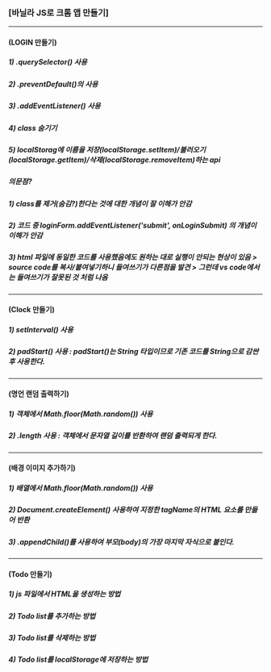 ### [바닐라 JS로 크롬 앱 만들기]
---
#### (LOGIN 만들기)
##### 1) .querySelector() 사용
##### 2) .preventDefault()의 사용
##### 3) .addEventListener() 사용
##### 4) class 숨기기
##### 5) localStorag에 이름을 저장(localStorage.setItem)/불러오기(localStorage.getItem)/삭제(localStorage.removeItem)하는 api
  
##### 의문점?
##### 1) class를 제거(숨김?)한다는 것에 대한 개념이 잘 이해가 안감
##### 2) 코드 중 loginForm.addEventListener('submit', onLoginSubmit) 의 개념이 이해가 안감
##### 3) html 파일에 동일한 코드를 사용했음에도 원하는 대로 실행이 안되는 현상이 있음 > source code를 복사/붙여넣기하니 들여쓰기가 다른점을 발견 > 그런데 vs code에서는 들여쓰기가 잘못된 것 처럼 나옴
---
#### (Clock 만들기)
##### 1) setInterval() 사용
##### 2) padStart() 사용 : padStart()는 String 타입이므로 기존 코드를 String으로 감싼 후 사용한다.
---
#### (명언 랜덤 출력하기)
##### 1) 객체에서 Math.floor(Math.random()) 사용
##### 2) .length 사용 : 객체에서 문자열 길이를 반환하여 랜덤 출력되게 한다.
---
#### (배경 이미지 추가하기)
##### 1) 배열에서 Math.floor(Math.random()) 사용
##### 2) Document.createElement() 사용하여 지정한 tagName의 HTML 요소를 만들어 반환
##### 3) .appendChild()를 사용하여 부모(body)의 가장 마지막 자식으로 붙인다.
---
#### (Todo 만들기)
##### 1) js 파일에서 HTML을 생성하는 방법
##### 2) Todo list를 추가하는 방법
##### 3) Todo list를 삭제하는 방법
##### 4) Todo list를 localStorage에 저장하는 방법

